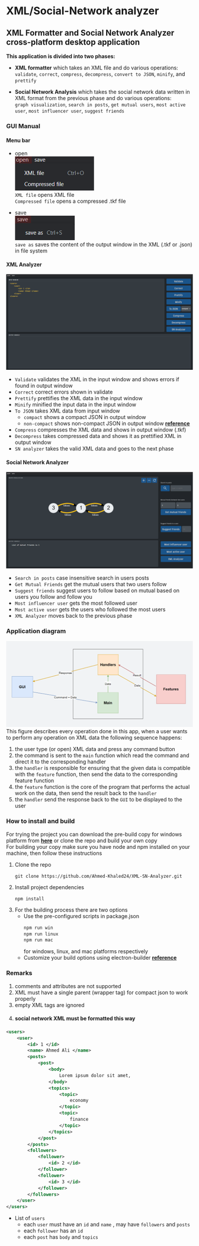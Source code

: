 # XML/Social-Network analyzer
## XML Formatter and Social Network Analyzer cross-platform desktop application 

**This application is divided into two phases:**

- **XML formatter** which takes an XML file and do various operations:  
`validate`, `correct`, `compress`, `decompress`, `convert to JSON`, `minify`, and  `prettify `

- **Social Network Analysis** which takes the social network data written in XML format from the previous phase and do various operations:  
`graph visualization`, `search in posts`, `get mutual users`, `most active user`, `most influencer user`, `suggest friends`    


### GUI Manual

#### **Menu bar**
  - open    
![open](./reamde-material/openfile.png)  
`XML file` opens XML file  
`Compressed file` opens a compressed .tkf file

  - save    
![save](./reamde-material/save.png)  
 `save as` saves the content of the output window in the XML (.tkf or .json) in file system


#### **XML Analyzer**    
![XML window](./reamde-material/xml-window.png)


- `Validate` validates the XML in the input window and shows errors if found in output window
- `Correct` correct errors shown in validate
- `Prettify` prettifies the XML data in the input window
- `Minify` minified the input data in the input window
- `To JSON`  takes XML data from input window  
  + `compact` shows a compact JSON in output window  
  + `non-compact` shows non-compact JSON in output window [**reference**](https://github.com/nashwaan/xml-js#synopsis)
- `Compress` compresses the XML data and shows in output window (.tkf)
- `Decompress` takes compressed data and shows it as prettified XML in output window
- `SN analyzer` takes the valid XML data and goes to the next phase

#### **Social Network Analyzer**

![SN window](./reamde-material/sn-window.png)


- `Search in posts` case insensitive search in users posts
- `Get Mutual Friends` get the mutual users that two users follow
- `Suggest friends` suggest users to follow based on mutual based on users you follow and follow you
- `Most influencer user` gets the most followed user
- `Most active user` gets the users who followed the most users
- `XML Analyzer` moves back to the previous phase


### Application diagram

![diagram](./reamde-material/diagram.png)
This figure describes every operation done in this app, when a user wants to perform any operation on XML data the following sequence happens:
1. the user type (or open) XML data and press any command button
2. the command is sent to the `main` function which read the command and direct it to the corresponding handler
3. the `handler` is responsible for ensuring that the given data is compatible with the `feature` function, then send the data to the corresponding feature function
4. the `feature` function is the core of the program that performs the actual work on the data, then send the result back to the `handler`
5. the `handler` send the response back to the `GUI` to be displayed to the user


### How to install and build
For trying the project you can download the pre-build copy for windows platform from [**here**](https://drive.google.com/file/d/1m7Ncw1HG-fxiy88DPQtDH7_-VbWH8Y5o/view?usp=share_link) or clone the repo and build your own copy   
For building your copy make sure you have node and npm installed on your machine, then follow these instructions
1. Clone the repo
   ``` 
   git clone https://github.com/Ahmed-Khaled24/XML-SN-Analyzer.git
    ```
2. Install project dependencies 
    ``` 
    npm install
    ```
3. For the building process there are two options
   + Use the pre-configured scripts in package.json 
     ```bash
     npm run win
     npm run linux
     npm run mac
     ```
     for windows, linux, and mac platforms respectively
   + Customize your build options using electron-builder  [**reference**](https://www.electron.build/)  


### Remarks
1.  comments and attributes are not supported
2. XML must have a single parent (wrapper tag) for compact json to work properly
3.  empty XML tags are ignored
3. #### social network XML must be formatted this way 
```XML 
<users>
    <user>
        <id> 1 </id>
        <name> Ahmed Ali </name>
        <posts>
            <post>
                <body>
                    Lorem ipsum dolor sit amet, 
                </body>
                <topics>
                    <topic>
                        economy
                    </topic>
                    <topic>
                        finance
                    </topic>
                </topics>
            </post>
        </posts>
        <followers>
            <follower>
                <id> 2 </id>
            </follower>
            <follower>
                <id> 3 </id>
            </follower>
        </followers>
    </user>
</users>
```
- List of `users`  
  - each `user` must have an `id` and `name` , may have `followers` and `posts`  
  - each `follower` has an `id`  
  - each `post` has `body` and `topics`
